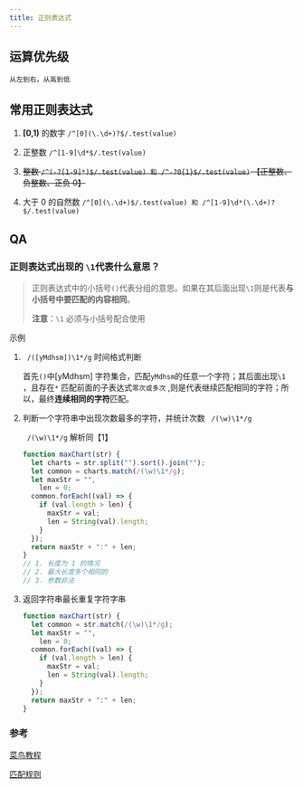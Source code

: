 ```yaml
---
title: 正则表达式
---
```


## 运算优先级

`从左到右，从高到低`

## 常用正则表达式

1. **[0,1)** 的数字 `/^[0](\.\d+)?$/.test(value)`

2. 正整数 `/^[1-9]\d*$/.test(value)`

3. ~~整数 `/^(-?[1-9]*)$/.test(value) 和 /^-?0{1}$/.test(value)` 【正整数、负整数、正负 0】~~

4. 大于 0 的自然数 `/^[0](\.\d+)$/.test(value) 和 /^[1-9]\d*(\.\d+)?$/.test(value)`

## QA

### 正则表达式出现的 `\1`代表什么意思？

> 正则表达式中的小括号`()`代表分组的意思。如果在其后面出现`\1`则是代表**与小括号中要匹配的内容相同**。
>
> **注意**：`\1` 必须与小括号配合使用

示例

1. ` /([yMdhsm])\1*/g` 时间格式判断

   首先`()`中[yMdhsm] 字符集合，匹配`yMdhsm`的任意一个字符；其后面出现`\1` ，且存在`*` 匹配前面的子表达式`零次或多次` ,则是代表继续匹配相同的字符；所以，最终**连续相同的字符**匹配。

2. 判断一个字符串中出现次数最多的字符，并统计次数 ` /(\w)\1*/g`

   ` /(\w)\1*/g` 解析同【1】

   ```js
   function maxChart(str) {
     let charts = str.split("").sort().join("");
     let common = charts.match(/(\w)\1*/g);
     let maxStr = "",
       len = 0;
     common.forEach((val) => {
       if (val.length > len) {
         maxStr = val;
         len = String(val).length;
       }
     });
     return maxStr + ":" + len;
   }
   // 1. 长度为 1 的情况
   // 2. 最大长度多个相同的
   // 3. 参数非法
   ```

3. 返回字符串最长重复字符字串

   ```js
   function maxChart(str) {
     let common = str.match(/(\w)\1*/g);
     let maxStr = "",
       len = 0;
     common.forEach((val) => {
       if (val.length > len) {
         maxStr = val;
         len = String(val).length;
       }
     });
     return maxStr + ":" + len;
   }
   ```

### 参考

[菜鸟教程](https://www.runoob.com/regexp/regexp-tutorial.html)

[匹配规则](https://www.runoob.com/regexp/regexp-rule.html)
